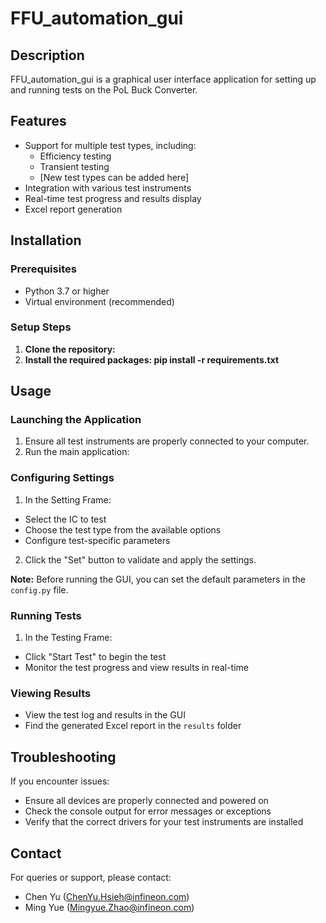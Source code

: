 # FFU_automation_gui

## Description

FFU_automation_gui is a graphical user interface application for setting up and running tests on the PoL Buck Converter.

## Features

- Support for multiple test types, including:
  - Efficiency testing
  - Transient testing
  - [New test types can be added here]
- Integration with various test instruments
- Real-time test progress and results display
- Excel report generation

## Installation

### Prerequisites

- Python 3.7 or higher
- Virtual environment (recommended)

### Setup Steps

1. **Clone the repository:**
2. **Install the required packages: pip install -r requirements.txt**

## Usage

### Launching the Application

1. Ensure all test instruments are properly connected to your computer.
2. Run the main application:
   
### Configuring Settings

1. In the Setting Frame:
- Select the IC to test
- Choose the test type from the available options
- Configure test-specific parameters
2. Click the "Set" button to validate and apply the settings.

**Note:** Before running the GUI, you can set the default parameters in the `config.py` file.

### Running Tests

1. In the Testing Frame:
- Click "Start Test" to begin the test
- Monitor the test progress and view results in real-time

### Viewing Results

- View the test log and results in the GUI
- Find the generated Excel report in the `results` folder

## Troubleshooting

If you encounter issues:
- Ensure all devices are properly connected and powered on
- Check the console output for error messages or exceptions
- Verify that the correct drivers for your test instruments are installed

## Contact

For queries or support, please contact:
- Chen Yu (ChenYu.Hsieh@infineon.com)
- Ming Yue (Mingyue.Zhao@infineon.com)

